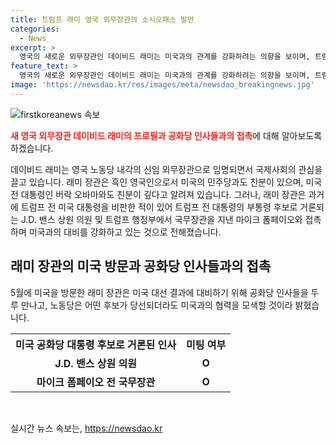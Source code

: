 ```yaml
---
title: 트럼프 래미 영국 외무장관의 소시오패스 발언
categories:
  - News
excerpt: >
  영국의 새로운 외무장관인 데이비드 래미는 미국과의 관계를 강화하려는 의향을 보이며, 트럼프 전 대통령의 지지자들과 접촉 중이다. 그는 미 대선에서 이기든 누구든 협력할 의향을 밝히고, 유럽연합과의 관계를 재설정하는 등 외교적 노력을 기울일 것으로 전망되고 있다. 그의 프랑스와의 입장도 주목받고 있는데, 극우 정당을 비판하는 입장을 취하며 노동당의 정책을 대변할 것으로 보인다. 
feature_text: >
  영국의 새로운 외무장관인 데이비드 래미는 미국과의 관계를 강화하려는 의향을 보이며, 트럼프 전 대통령의 지지자들과 접촉 중이다. 그는 미 대선에서 이기든 누구든 협력할 의향을 밝히고, 유럽연합과의 관계를 재설정하는 등 외교적 노력을 기울일 것으로 전망되고 있다. 그의 프랑스와의 입장도 주목받고 있는데, 극우 정당을 비판하는 입장을 취하며 노동당의 정책을 대변할 것으로 보인다. 
image: 'https://newsdao.kr/res/images/meta/newsdao_breakingnews.jpg'
---
```


<p><img src="https://newsdao.kr/res/images/meta/newsdao_breakingnews.jpg" alt="firstkoreanews 속보" /></p>

<p><b><span style="color: #ee2323;">새 영국 외무장관 데이비드 래미의 프로필과 공화당 인사들과의 접촉</span></b>에 대해 알아보도록 하겠습니다.</p>

<p>데이비드 래미는 영국 노동당 내각의 신임 외무장관으로 임명되면서 국제사회의 관심을 끌고 있습니다. 래미 장관은 흑인 영국인으로서 미국의 민주당과도 친분이 있으며, 미국 전 대통령인 버락 오바마와도 친분이 깊다고 알려져 있습니다. 그러나, 래미 장관은 과거에 트럼프 전 미국 대통령을 비판한 적이 있어 트럼프 전 대통령의 부통령 후보로 거론되는 J.D. 밴스 상원 의원 및 트럼프 행정부에서 국무장관을 지낸 마이크 폼페이오와 접촉하며 미국과의 대비를 강화하고 있는 것으로 전해졌습니다.</p>

<h2 data-ke-size="size26">래미 장관의 미국 방문과 공화당 인사들과의 접촉</h2>

<p>5월에 미국을 방문한 래미 장관은 미국 대선 결과에 대비하기 위해 공화당 인사들을 두루 만나고, 노동당은 어떤 후보가 당선되더라도 미국과의 협력을 모색할 것이라 밝혔습니다.</p>

<table>
  <tr>
    <th>미국 공화당 대통령 후보로 거론된 인사</th>
    <th>미팅 여부</th>
  </tr>
  <tr>
    <td style="text-align: center; height: 17px;"><b>J.D. 밴스 상원 의원</b></td>
    <td style="text-align: center; height: 17px;"><b>O</b></td>
  </tr>
  <tr>
    <td style="text-align: center; height: 17px;"><b>마이크 폼페이오 전 국무장관</b></td>
    <td style="text-align: center; height: 17px;"><b>O</b></td>
  </tr>
</table>

<p data-ke-size="size16">&nbsp;</p>
실시간 뉴스 속보는, <a href="https://newsdao.kr" rel="dofollow">https://newsdao.kr</a>


